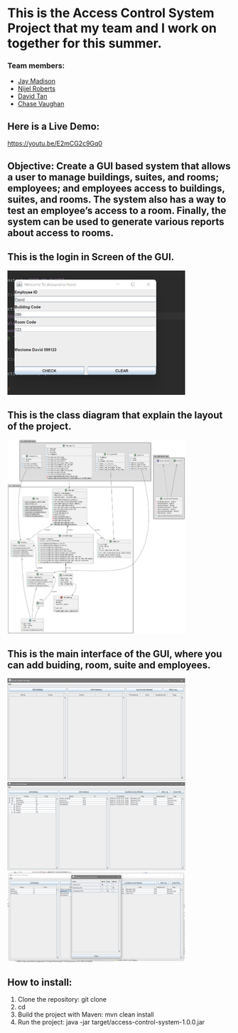 # This is the Access Control System Project that my team and I work on together for this summer.

### Team members: 
- [Jay Madison](https://github.com/JayMad18)
- [Nijel Roberts](https://github.com/nijelroberts)
- [David Tan](https://github.com/skytruong90)
- [Chase Vaughan](https://github.com/cvaugh)

## Here is a Live Demo:
https://youtu.be/E2mCG2c9Gq0

## Objective: Create a GUI based system that allows a user to manage buildings, suites, and rooms; employees; and employees access to buildings, suites, and rooms. The system also has a way to test an employee’s access to a room. Finally, the system can be used to generate various reports about access to rooms.

## This is the login in Screen of the GUI.
<img src="Screenshot_2022-07-10_173243.png" width="400">

## This is the class diagram that explain the layout of the project.
<img src="unknown.png" width="400">

## This is the main interface of the GUI, where you can add buiding, room, suite and employees. 
<img src="unknown1.png" width="400">

<img src="unknown2.png" width="400">

<img src="unknown3.png" width="400">

## How to install:
1. Clone the repository: git clone 
2. cd 
3. Build the project with Maven: mvn clean install
4. Run the project: java -jar target/access-control-system-1.0.0.jar




